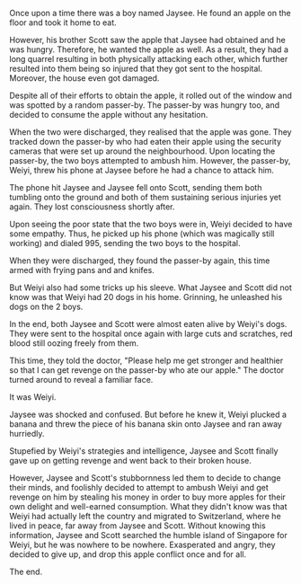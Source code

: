 Once upon a time there was a boy named Jaysee. He found an apple on the floor and took it home to eat. <br>

However, his brother Scott saw the apple that Jaysee had obtained and he was hungry. Therefore, he wanted the apple as well. As a result, they had a long quarrel resulting in both physically attacking each other, which further resulted into them being so injured that they got sent to the hospital. Moreover, the house even got damaged. <br>

Despite all of their efforts to obtain the apple, it rolled out of the window and was spotted by a random passer-by. The passer-by was hungry too, and decided to consume the apple without any hesitation. <br>

When the two were discharged, they realised that the apple was gone. They tracked down the passer-by who had eaten their apple using the security cameras that were set up around the neighbourhood. Upon locating the passer-by, the two boys attempted to ambush him. However, the passer-by, Weiyi, threw his phone at Jaysee before he had a chance to attack him. <br>

The phone hit Jaysee and Jaysee fell onto Scott, sending them both tumbling onto the ground and both of them sustaining serious injuries yet again. They lost consciousness shortly after. <br>

Upon seeing the poor state that the two boys were in, Weiyi decided to have some empathy. Thus, he picked up his phone (which was magically still working) and dialed 995, sending the two boys to the hospital. <br>

When they were discharged, they found the passer-by again, this time armed with frying pans and and knifes. <br>

But Weiyi also had some tricks up his sleeve. What Jaysee and Scott did not know was that Weiyi had 20 dogs in his home. Grinning, he unleashed his dogs on the 2 boys. <br>

In the end, both Jaysee and Scott were almost eaten alive by Weiyi's dogs. They were sent to the hospital once again with large cuts and scratches, red blood still oozing freely from them. <br>

This time, they told the doctor, "Please help me get stronger and healthier so that I can get revenge on the passer-by who ate our apple." The doctor turned around to reveal a familiar face. <br>

It was Weiyi. <br>

Jaysee was shocked and confused. But before he knew it, Weiyi plucked a banana and threw the piece of his banana skin onto Jaysee and ran away hurriedly. <br>

Stupefied by Weiyi's strategies and intelligence, Jaysee and Scott finally gave up on getting revenge and went back to their broken house. <br>

However, Jaysee and Scott's stubbornness led them to decide to change their minds, and foolishly decided to attempt to ambush Weiyi and get revenge on him by stealing his money in order to buy more apples for their own delight and well-earned consumption. What they didn't know was that Weiyi had actually left the country and migrated to Switzerland, where he lived in peace, far away from Jaysee and Scott. Without knowing this information, Jaysee and Scott searched the humble island of Singapore for Weiyi, but he was nowhere to be nowhere. Exasperated and angry, they decided to give up, and drop this apple conflict once and for all. <br>

The end.
